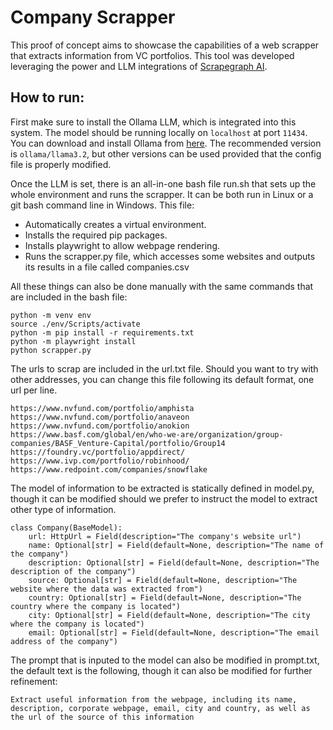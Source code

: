# Company Scrapper

This proof of concept aims to showcase the capabilities of a web scrapper that extracts information from VC portfolios. This tool was developed leveraging the power and LLM integrations of [Scrapegraph AI](https://github.com/ScrapeGraphAI/Scrapegraph-ai).

## How to run:

First make sure to install the Ollama LLM, which is integrated into this system. The model should be running locally on `localhost` at port `11434`. You can download and install Ollama from [here](https://ollama.com). The recommended version is `ollama/llama3.2`, but other versions can be used provided that the config file is properly modified.

Once the LLM is set, there is an all-in-one bash file run.sh that sets up the whole environment and runs the scrapper. It can be both run in Linux or a git bash command line in Windows. This file:
  - Automatically creates a virtual environment.
  - Installs the required pip packages.
  - Installs playwright to allow webpage rendering.
  - Runs the scrapper.py file, which accesses some websites and outputs its results in a file called companies.csv
 
All these things can also be done manually with the same commands that are included in the bash file:

```
python -m venv env
source ./env/Scripts/activate
python -m pip install -r requirements.txt
python -m playwright install
python scrapper.py
```

The urls to scrap are included in the url.txt file. Should you want to try with other addresses, you can change this file following its default format, one url per line.

```
https://www.nvfund.com/portfolio/amphista
https://www.nvfund.com/portfolio/anaveon
https://www.nvfund.com/portfolio/anokion
https://www.basf.com/global/en/who-we-are/organization/group-companies/BASF_Venture-Capital/portfolio/Group14
https://foundry.vc/portfolio/appdirect/
https://www.ivp.com/portfolio/robinhood/
https://www.redpoint.com/companies/snowflake
```

The model of information to be extracted is statically defined in model.py, though it can be modified should we prefer to instruct the model to extract other type of information.

```
class Company(BaseModel):
    url: HttpUrl = Field(description="The company's website url")
    name: Optional[str] = Field(default=None, description="The name of the company")
    description: Optional[str] = Field(default=None, description="The description of the company")
    source: Optional[str] = Field(default=None, description="The website where the data was extracted from")
    country: Optional[str] = Field(default=None, description="The country where the company is located")
    city: Optional[str] = Field(default=None, description="The city where the company is located")
    email: Optional[str] = Field(default=None, description="The email address of the company")
```

The prompt that is inputed to the model can also be modified in prompt.txt, the default text is the following, though it can also be modified for further refinement:

```
Extract useful information from the webpage, including its name, description, corporate webpage, email, city and country, as well as the url of the source of this information
```

